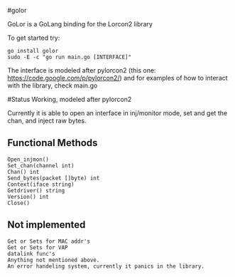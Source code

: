 #golor

GoLor is a GoLang binding for the Lorcon2 library

To get started try:

	go install golor
	sudo -E -c "go run main.go [INTERFACE]"


The interface is modeled after pylorcon2 (this one: https://code.google.com/p/pylorcon2/) and for examples of how to interact with the library, check main.go

#Status
Working, modeled after pylorcon2

Currently it is able to open an interface in inj/monitor mode, set and get the chan, and inject raw bytes. 

## Functional Methods

	Open_injmon()
	Set_chan(channel int)
	Chan() int
	Send_bytes(packet []byte) int
	Context(iface string)
	Getdriver() string
	Version() int
	Close()

## Not implemented
	
	Get or Sets for MAC addr's
	Get or Sets for VAP
	datalink func's
	Anything not mentioned above.
	An error handeling system, currently it panics in the library.